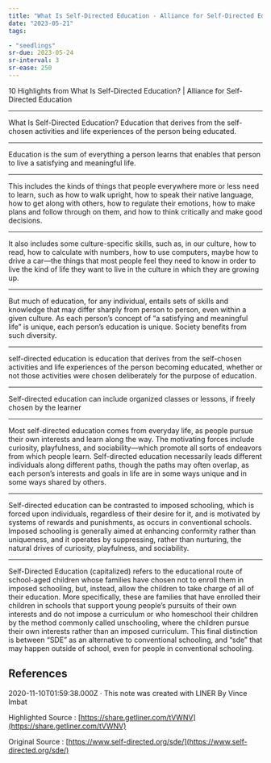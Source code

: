 ```yaml
---
title: "What Is Self-Directed Education - Alliance for Self-Directed Education"
date: "2023-05-21"
tags:

- "seedlings"
sr-due: 2023-05-24
sr-interval: 3
sr-ease: 250
---
```


10 Highlights from What Is Self-Directed Education? | Alliance for Self-Directed Education

---

What Is Self-Directed Education? Education that derives from the self-chosen activities and life experiences of the person being educated.

---

Education is the sum of everything a person learns that enables that person to live a satisfying and meaningful life.

---

This includes the kinds of things that people everywhere more or less need to learn, such as how to walk upright, how to speak their native language, how to get along with others, how to regulate their emotions, how to make plans and follow through on them, and how to think critically and make good decisions.

---

It also includes some culture-specific skills, such as, in our culture, how to read, how to calculate with numbers, how to use computers, maybe how to drive a car—the things that most people feel they need to know in order to live the kind of life they want to live in the culture in which they are growing up.

---

But much of education, for any individual, entails sets of skills and knowledge that may differ sharply from person to person, even within a given culture. As each person’s concept of “a satisfying and meaningful life” is unique, each person’s education is unique. Society benefits from such diversity.

---

self-directed education is education that derives from the self-chosen activities and life experiences of the person becoming educated, whether or not those activities were chosen deliberately for the purpose of education.

---

Self-directed education can include organized classes or lessons, if freely chosen by the learner

---

Most self-directed education comes from everyday life, as people pursue their own interests and learn along the way. The motivating forces include curiosity, playfulness, and sociability—which promote all sorts of endeavors from which people learn. Self-directed education necessarily leads different individuals along different paths, though the paths may often overlap, as each person’s interests and goals in life are in some ways unique and in some ways shared by others.

---

Self-directed education can be contrasted to imposed schooling, which is forced upon individuals, regardless of their desire for it, and is motivated by systems of rewards and punishments, as occurs in conventional schools. Imposed schooling is generally aimed at enhancing conformity rather than uniqueness, and it operates by suppressing, rather than nurturing, the natural drives of curiosity, playfulness, and sociability.

---

Self-Directed Education (capitalized) refers to the educational route of school-aged children whose families have chosen not to enroll them in imposed schooling, but, instead, allow the children to take charge of all of their education. More specifically, these are families that have enrolled their children in schools that support young people’s pursuits of their own interests and do not impose a curriculum or who homeschool their children by the method commonly called unschooling, where the children pursue their own interests rather than an imposed curriculum. This final distinction is between “SDE” as an alternative to conventional schooling, and “sde” that may happen outside of school, even for people in conventional schooling.

## References

2020-11-10T01:59:38.000Z  · This note was created with LINER By Vince Imbat

Highlighted Source : [https://share.getliner.com/tVWNV](https://share.getliner.com/tVWNV)

Original Source : [https://www.self-directed.org/sde/](https://www.self-directed.org/sde/)

